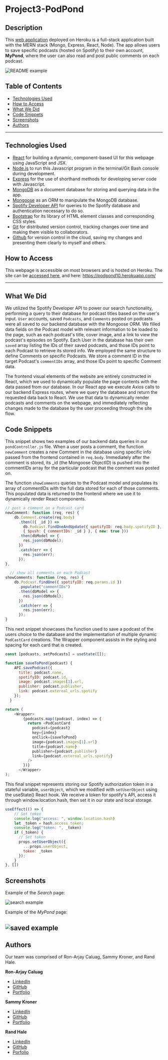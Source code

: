 # Project3-PodPond

## Description
This [web application](https://podpond10.herokuapp.com/) deployed on Heroku is a full-stack application built with the MERN stack (Mongo, Express, React, Node). The app allows users to save specific podcasts (hosted on Spotify) to their own account, **MyPond**, where the user can also read and post public comments on each podcast.

![README example](https://user-images.githubusercontent.com/62715863/110835796-1ff5d380-8254-11eb-83a5-bdfd489c0574.gif)

## Table of Contents
* [Technologies Used](#technologies-used)
* [How to Access](#how-to-access)
* [What We Did](#what-we-did)
* [Code Snippets](#code-snippets)
* [Screenshots](#screenshots)
* [Authors](#authors)

---

## Technologies Used
* [React](https://reactjs.org/) for building a dynamic, component-based UI for this webpage using JavaScript and JSX.
* [Node.js](https://nodejs.org/en/docs/) to run this Javascript program in the terminal/Git Bash console during development.
* [Express](https://www.npmjs.com/package/express) for the use of shorthand methods for developing server code with Javascript.
* [MongoDB](https://www.mongodb.com/what-is-mongodb) as a document database for storing and querying data in the app.
* [Mongoose](https://mongoosejs.com/) as an ORM to manipulate the MongoDB database.
* [Spotify Developer API](https://developer.spotify.com/documentation/web-api/) for queries to the Spotify database and authentication necessary to do so.
* [Bootstrap](https://getbootstrap.com/) for its library of HTML element classes and corresponding CSS styles.
* [Git](https://git-scm.com/) for distributed version control, tracking changes over time and making them visible to collaborators.
* [Github](https://github.com/) for version control in the cloud, saving my changes and presenting them clearly to myself and others.

## How to Access
This webpage is accessible on most browsers and is hosted on Heroku. The site can be [accessed here](https://podpond10.herokuapp.com/), and here: <https://podpond10.herokuapp.com/>

---

## What We Did
We utilized the Spotify Developer API to power our search functionality, performing a query to their database for podcast titles based on the user's input. `User` accounts, saved `Podcasts`, and `Comments` posted on podcasts were all saved to our backend database with the Mongoose ORM. We filled data fields on the Podcast model with relevant information to be loaded to the page, such as each podcast's title, cover image, and a link to view the podcast's episodes on Spotify. Each User in the database has their own `saved` array listing the IDs of their saved podcasts, and those IDs point to each Podcast to retrieve its stored info. We employed the same structure to define Comments on specific Podcasts. We store a comment ID in the target Podcast's `commentIDs` array, and those IDs point to specific Comment data.

The frontend visual elements of the website are entirely constructed in React, which we used to dynamically populate the page contents with the data passed from our database. In our React app we execute Axios calls to our backend Express routes, where we query the database and return the requested data back to React. We use that data to dynamically render podcasts and comments on the webpage, and immediately reflecting changes made to the database by the user proceeding through the site flow.

## Code Snippets 

This snippet shows two examples of our backend data queries in our `pondController.js` file. When a user posts a comment, the function `newComment` creates a new Comment in the database using specific info passed from the frontend contained in `req.body`. Immediately after the comment is stored, its _id (the Mongoose ObjectID) is pushed into the commentIDs array for the particular podcast that the comment was posted on.

The function `showComments` queries to the Podcast model and populates its array of commentIDs with the full data stored for each of those comments. This populated data is returned to the frontend where we use it to dynamically render React components.
```javascript
// post a comment on a Podcast card
newComment: function (req, res) {
    db.Comment.create(req.body)
      .then(({ _id }) =>
        db.Podcast.findOneAndUpdate({ spotifyID: req.body.spotifyID }, 
        { $push: { commentIDs: _id } }, { new: true }))
      .then(dbModel => {
        res.json(dbModel);
      })
      .catch(err => {
        res.json(err);
      });
},

  // show all comments on each Podcast
showComments: function (req, res) {
    db.Podcast.findOne({ spotifyID: req.params.id })
      .populate("commentIDs")
      .then(dbModel => {
        res.json(dbModel);
      })
      .catch(err => {
        res.json(err);
      });
}
```

This next snippet showcases the function used to save a podcast of the users choice to the database and the implementation of multiple dynamic `PodCastCard` creations. The Wrapper component assists in the styling and spacing for each card that is created.
```javascript
const [podcasts, setPodcasts] = useState([]);

function saveToPond(podcast) {
    API.savePodcast({
      title: podcast.name,
      spotifyID: podcast.id,
      image: podcast.images[1].url,
      publisher: podcast.publisher,
      link: podcast.external_urls.spotify
    });
  }

return (
    <Wrapper>
        {podcasts.map((podcast, index) => {
          return <PodCastCard
            podcast={podcast}
            key={index}
            onClick={saveToPond}
            image={podcast.images[1].url}
            title={podcast.name}
            publisher={podcast.publisher}
            link={podcast.external_urls.spotify}
          />
        })}
      </Wrapper>
);
```

This final snippet represents storing our Spotify authorization token in a stateful variable, `userObject`, which we modified with `setUserObject` using the useState() React hook. We receive a token for spotify's API, access it through window.location.hash, then set it in our state and local storage.
```javascript
useEffect(() => {
    // Set token
    console.log("access: ", window.location.hash)
    let _token = hash.access_token;
    console.log("token: ", _token)
    if (_token) {
      // Set token
      props.setUserObject({
        ...props.userObject,
        token: _token
      });
    }
}, [])
```
## Screenshots
Example of the *Search* page:

![search example](https://user-images.githubusercontent.com/62715863/110845655-bd0a3980-825f-11eb-9b56-c96dd0912c19.PNG)

Example of the *MyPond* page:

![saved example](https://user-images.githubusercontent.com/62715863/110845687-c72c3800-825f-11eb-95e7-1b2aea86850a.PNG)
---

## Authors
Our team was comprised of Ron-Arjay Caluag, Sammy Kroner, and Rand Hale.

**Ron-Arjay Caluag**
* [LinkedIn](https://www.linkedin.com/in/ron-arjay-caluag-00b29b182/)
* [GitHub](https://github.com/ArjayCaluag)
* [Portfolio](https://arjaycaluag.github.io/React-Portfolio/)

**Sammy Kroner**
* [LinkedIn](www.linkedin.com/in/samuel-kroner-44aa11169)
* [GitHub](https://github.com/sammyk118)
* [Portfolio](https://github.com/sammyk118/Portfolio)

**Rand Hale**
* [LinkedIn](https://www.linkedin.com/in/rand-hale-83ba389b/)
* [GitHub](https://github.com/prophetrand)
* [Porfolio](https://prophetrand.github.io/portefeuille-reactif/)
